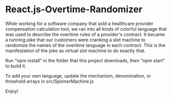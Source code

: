 # React.js-Overtime-Randomizer

While working for a software company that sold a healthcare provider 
compensation calculation tool, we ran into all kinds of colorful
language that was used to describe the overtime rules of a provider's
contract. It became a running joke that our customers were cranking a
slot machine to randomize the names of the overtime language in each 
contract. This is the manifestation of the joke as virtual slot
machine to do exactly that.

Run "npm install" in the folder that this project downloads, then "npm start"
to build it.

To add your own language, update the mechanism, denomination, or threshold
arrays in src/SpinnerMachine.js

Enjoy!

